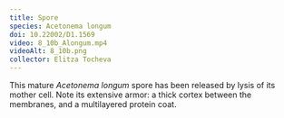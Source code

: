 ```yaml
---
title: Spore
species: Acetonema longum 
doi: 10.22002/D1.1569
video: 8_10b_Alongum.mp4
videoAlt: 8_10b.png
collector: Elitza Tocheva
---
```


This mature *Acetonema longum* spore has been released by lysis of its mother cell. Note its extensive armor: a thick cortex between the membranes, and a multilayered protein coat.

